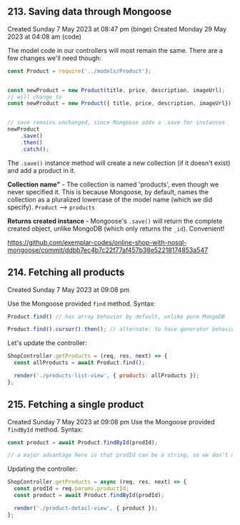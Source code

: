 ## 213. Saving data through Mongoose
Created Sunday 7 May 2023 at 08:47 pm (binge)
Created Monday 29 May 2023 at 04:08 am (code)

The model code in our controllers will most remain the same. There are a few changes we'll need though:
```js
const Product = require('../models/Product');


const newProduct = new Product(title, price, description, imageUrl);
// will change to
const newProduct = new Product({ title, price, description, imageUrl});


// save remains unchanged, since Mongoose adds a .save for instances
newProduct
	.save()
	.then()
	.catch(); 
```
The `.save()` instance method will create a new collection (if it doesn't exist) and add a product in it.

**Collection name"** - The collection is named 'products', even though we never specified it. This is because Mongoose, by default, names the collection as a pluralized lowercase of the model name (which we did specify). `Product` --> `products`

**Returns created instance** - Mongoose's `.save()` will return the complete created object, unlike MongoDB (which only returns the `_id`). Convenient!

https://github.com/exemplar-codes/online-shop-with-nosql-mongoose/commit/ddbb7ec4b7c22f77af457b38e52218174853a547

## 214. Fetching all products
Created Sunday 7 May 2023 at 09:08 pm

Use the Mongoose provided `find` method. Syntax:
```js
Product.find() // has array behavior by default, unlike pure MongoDB

Product.find().cursor().then(); // alternate: to have generator behavior
```

Let's update the controller:
```js
ShopController.getProducts = (req, res, next) => {
  const allProducts = await Product.find();

  render('./products-list-view', { products: allProducts });
};
```


## 215. Fetching a single product
Created Sunday 7 May 2023 at 09:08 pm
Use the Mongoose provided `findById` method. Syntax:
```js
const product = await Product.findById(prodId);

// a major advantage here is that prodId can be a string, so we don't need to send a mongodb.ObjectId instance
```

Updating the controller:
```js
ShopController.getProducts = async (req, res, next) => {
  const prodId = req.params.productId;
  const product = await Product.findById(prodId);

  render('./product-detail-view', { product });
};
```